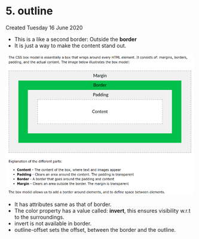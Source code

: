 # 5. outline
Created Tuesday 16 June 2020


* This is a like a second border: Outside the **border**
* It is just a way to make the content stand out.

![](assets/1_Box_model-image-1.png)

* It has attributes same as that of border.
* The color property has a value called: **invert**, this ensures visibility w.r.t to the surroundings.
* invert is not available in border.
* outline-offset sets the offset, between the border and the outline.


